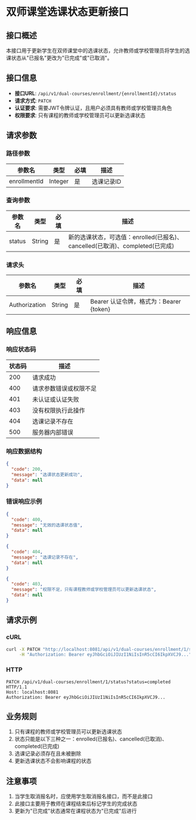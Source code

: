 # 双师课堂选课状态更新接口

## 接口概述

本接口用于更新学生在双师课堂中的选课状态，允许教师或学校管理员将学生的选课状态从"已报名"更改为"已完成"或"已取消"。

## 接口信息

- **接口URL**: `/api/v1/dual-courses/enrollment/{enrollmentId}/status`
- **请求方式**: `PATCH`
- **认证要求**: 需要JWT令牌认证，且用户必须具有教师或学校管理员角色
- **权限要求**: 只有课程的教师或学校管理员可以更新选课状态

## 请求参数

### 路径参数

| 参数名 | 类型 | 必填 | 描述 |
| ------ | ---- | ---- | ---- |
| enrollmentId | Integer | 是 | 选课记录ID |

### 查询参数

| 参数名 | 类型 | 必填 | 描述 |
| ------ | ---- | ---- | ---- |
| status | String | 是 | 新的选课状态，可选值：enrolled(已报名)、cancelled(已取消)、completed(已完成) |

### 请求头

| 参数名 | 类型 | 必填 | 描述 |
| ------ | ---- | ---- | ---- |
| Authorization | String | 是 | Bearer 认证令牌，格式为：Bearer {token} |

## 响应信息

### 响应状态码

| 状态码 | 描述 |
| ------ | ---- |
| 200 | 请求成功 |
| 400 | 请求参数错误或权限不足 |
| 401 | 未认证或认证失败 |
| 403 | 没有权限执行此操作 |
| 404 | 选课记录不存在 |
| 500 | 服务器内部错误 |

### 响应数据结构

```json
{
  "code": 200,
  "message": "选课状态更新成功",
  "data": null
}
```

### 错误响应示例

```json
{
  "code": 400,
  "message": "无效的选课状态值",
  "data": null
}
```

```json
{
  "code": 404,
  "message": "选课记录不存在",
  "data": null
}
```

```json
{
  "code": 403,
  "message": "权限不足，只有课程教师或学校管理员可以更新选课状态",
  "data": null
}
```

## 请求示例

### cURL

```bash
curl -X PATCH "http://localhost:8081/api/v1/dual-courses/enrollment/1/status?status=completed" \
     -H "Authorization: Bearer eyJhbGciOiJIUzI1NiIsInR5cCI6IkpXVCJ9..."
```

### HTTP

```
PATCH /api/v1/dual-courses/enrollment/1/status?status=completed HTTP/1.1
Host: localhost:8081
Authorization: Bearer eyJhbGciOiJIUzI1NiIsInR5cCI6IkpXVCJ9...
```

## 业务规则

1. 只有课程的教师或学校管理员可以更新选课状态
2. 状态只能是以下三种之一：enrolled(已报名)、cancelled(已取消)、completed(已完成)
3. 选课记录必须存在且未被删除
4. 更新选课状态不会影响课程的状态

## 注意事项

1. 当学生取消报名时，应使用学生取消报名接口，而不是此接口
2. 此接口主要用于教师在课程结束后标记学生的完成状态
3. 更新为"已完成"状态通常在课程状态为"已完成"后进行 